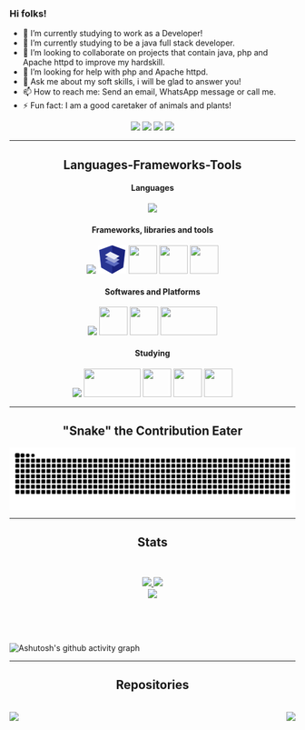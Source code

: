 ### Hi folks!

- 🔭 I’m currently studying to work as a Developer!
- 🌱 I’m currently studying to be a java full stack developer.
- 👯 I’m looking to collaborate on projects that contain java, php and Apache httpd to improve my hardskill.
- 🤔 I’m looking for help with php and Apache httpd.
- 💬 Ask me about my soft skills, i will be glad to answer you! 
- 📫 How to reach me: Send an email, WhatsApp message or call me.
- ⚡ Fun fact: I am a good caretaker of animals and plants!

<div align="center">
  <a href="https://api.whatsapp.com/send?phone=5511985164568" target="_blank"><img 
      src="https://img.shields.io/badge/WhatsApp-25D366?style=for-the-badge&logo=whatsapp&logoColor=white" target="_blank"></a>
  <a href="https://discordapp.com/users/647892999459700747/" target="_blank"><img
      src="https://img.shields.io/badge/Discord-7289DA?style=for-the-badge&logo=discord&logoColor=white"
      target="_blank"></a>
  <a href="mailto:Pedro.henrique.contato369@gmail.com"><img
      src="https://img.shields.io/badge/-Gmail-%23333?style=for-the-badge&logo=gmail&logoColor=white"
      target="_blank"></a>
  <a href="https://www.linkedin.com/in/pedro-henrique-420168231" target="_blank"><img
      src="https://img.shields.io/badge/-LinkedIn-%230077B5?style=for-the-badge&logo=linkedin&logoColor=white"
      target="_blank"></a>
</div>

<hr>

<div>
  <div>
    <h2 align="center"> Languages-Frameworks-Tools </h2>
    <h4 align="center">Languages</h4>
    <p align="center">
      <p align="center">
        <img src="https://skillicons.dev/icons?i=html,css,js,ts,java,php,python" />
      </p>
    </p>
  </div>
  
  <div>
    <h4 align="center">Frameworks, libraries and tools</h4>
    <p align="center">
        <img src="https://skillicons.dev/icons?i=spring,bootstrap,angular,react" />
        <img width="50px" height="50px" 
          src="https://github.com/angular-material-extensions/select-icon/blob/master/assets/angular-material-extensions-logo.png" />
        <img width="50px" height="50px"
          src="https://github.com/ng-bootstrap/ng-bootstrap/blob/master/demo/src/public/img/ngb-logo.svg" />
        <img width="50px" height="50px"
          src="https://pandas.pydata.org//static/img/favicon_white.ico" />
        <img width="50px" height="50px"
          src="https://seeklogo.com/images/N/numpy-logo-479C24EC79-seeklogo.com.png" />
    </p>
  </div>
  
  <div>
    <h4 align="center">Softwares and Platforms</h4>
    <p align="center">
      <p align="center">
        <img src="https://skillicons.dev/icons?i=git,github,firebase,mysql,vscode" />
        <img width="50px" height="50px"
          src="https://upload.wikimedia.org/wikipedia/commons/thumb/3/38/Jupyter_logo.svg/1200px-Jupyter_logo.svg.png" />
                <img width="50px" height="50px"
          src="https://github.com/pedroHenrique57/pedroHenrique57/blob/main/img/Spring%20Tools%20Suit%20Logo%20NBG.png" />
                <img width="100px" height="50px"
          src="https://www.apache.org/logos/res/httpd/default.png" />
      </p>
    </p>
  </div>
  
  <div>
    <h4 align="center">Studying</h4>
    <p align="center">
      <p align="center">
        <img src="https://skillicons.dev/icons?i=postgresql,java,react,python,php" />
        <img width="100px" height="50px"
          src="https://www.apache.org/logos/res/httpd/default.png" />
        <img width="50px" height="50px"
          src="https://upload.wikimedia.org/wikipedia/commons/thumb/3/38/Jupyter_logo.svg/1200px-Jupyter_logo.svg.png" />
        <img width="50px" height="50px"
          src="https://pandas.pydata.org//static/img/favicon_white.ico" />
        <img width="50px" height="50px"
          src="https://seeklogo.com/images/N/numpy-logo-479C24EC79-seeklogo.com.png" />
      </p>
    </p>
  </div>
</div>

<hr>

<div>
  <h2 align="center"> "Snake" the Contribution Eater </h2>
  <img align="center" alt="Snake Contribution eating"
    src="https://github.com/pedroHenrique57/pedroHenrique57/blob/output/github-snake-dark.svg">
</div>

<hr>

<div>
  <h2 align="center"> Stats </h2>

<br>

<p align=center>

<div align=center>
  <a href="GithubLink readme-status" title="Go to Source">
    <img width=390
      src="https://github-readme-stats.vercel.app/api?username=pedroHenrique57&show_icons=true&theme=react&border_color=61dafb&hide_border=true" />
  </a>

  <a href="GithubLink readme-status" title="Go to Source">
    <img width=390
      src="https://github-readme-streak-stats.herokuapp.com/?user=pedroHenrique57&theme=react&border=61dafb&hide_border=true" />
  </a>
</div>

<div align=center>
  <a href="GithubLink readme-status">
    <img width=325 align="center"
      src="https://github-readme-stats.vercel.app/api/top-langs/?username=pedroHenrique57&hide=c%23,powershell,Mathematica,Ruby,Objective-C,Objective-C%2b%2b,Cuda&title_color=61dafb&text_color=ffffff&icon_color=61dafb&bg_color=20232a&langs_count=8&layout=compact&border_color=61dafb&hide_border=true" />
  </a>
</div>

<br><br><br>
  
 ![Ashutosh's github activity graph](https://github-readme-activity-graph.vercel.app/graph?username=PedroHenrique57&theme=react-dark)
  
</p>
</div>

<hr>

<div>
  <h2 align="center"> Repositories </h2>

  <br>
  
  <div width="100%" align="center">
    <a align="right" href="https://github.com/pedroHenrique57/adaCourses" title="Cursos do ADA"><img
        align="left" height="45%"
        src="https://github-readme-stats.vercel.app/api/pin/?username=pedroHenrique57&repo=adaCourses&theme=react&border_color=61dafb&border_radius=10"></a>
    <a align="left" href="https://github.com/pedroHenrique57/I1101" title="Anotações do H1101"><img
        align="right" height="45%"
        src="https://github-readme-stats.vercel.app/api/pin/?username=pedroHenrique57&repo=I1101&theme=react&border_color=61dafb&border_radius=10"</a>
  </div>
</div>
